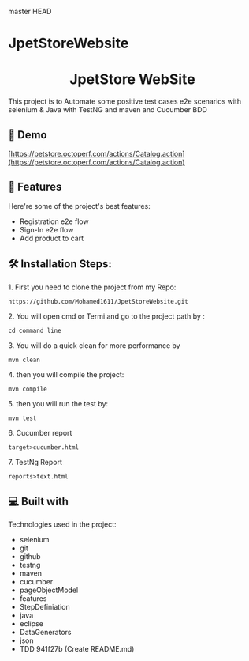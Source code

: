  master
 HEAD
# JpetStoreWebsite
<h1 align="center" id="title">JpetStore WebSite</h1>

<p id="description">This project is to Automate some positive test cases e2e scenarios with selenium &amp; Java with TestNG and maven and Cucumber BDD</p>

<h2>🚀 Demo</h2>

[https://petstore.octoperf.com/actions/Catalog.action](https://petstore.octoperf.com/actions/Catalog.action)

  
  
<h2>🧐 Features</h2>

Here're some of the project's best features:

*   Registration e2e flow
*   Sign-In e2e flow
*   Add product to cart

<h2>🛠️ Installation Steps:</h2>

<p>1. First you need to clone the project from my Repo:</p>

```
https://github.com/Mohamed1611/JpetStoreWebsite.git
```

<p>2. You will open cmd or Termi and go to the project path by :</p>

```
cd command line
```

<p>3. You will do a quick clean for more performance by</p>

```
mvn clean
```

<p>4. then you will compile the project:</p>

```
mvn compile
```

<p>5. then you will run the test by:</p>

```
mvn test
```

<p>6. Cucumber report</p>

```
target>cucumber.html
```

<p>7. TestNg Report</p>

```
reports>text.html
```

  
  
<h2>💻 Built with</h2>

Technologies used in the project:

*   selenium
*   git
*   github
*   testng
*   maven
*   cucumber
*   pageObjectModel
*   features
*   StepDefiniation
*   java
*   eclipse
*   DataGenerators
*   json
*   TDD
 941f27b (Create README.md)



